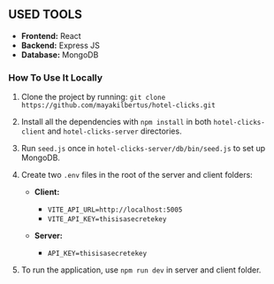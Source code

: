## USED TOOLS

- **Frontend:** React
- **Backend:** Express JS
- **Database:** MongoDB

### How To Use It Locally

1. Clone the project by running: `git clone https://github.com/mayakilbertus/hotel-clicks.git`
2. Install all the dependencies with `npm install` in both `hotel-clicks-client` and `hotel-clicks-server` directories.
3. Run `seed.js` once in `hotel-clicks-server/db/bin/seed.js` to set up MongoDB.
4. Create two `.env` files in the root of the server and client folders:

   - **Client:**

     - `VITE_API_URL=http://localhost:5005`
     - `VITE_API_KEY=thisisasecretekey`

   - **Server:**
     - `API_KEY=thisisasecretekey`

5. To run the application, use `npm run dev` in server and client folder.
